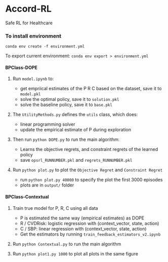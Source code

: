# Accord-RL
Safe RL for Healthcare

### To install environment
`conda env create -f environment.yml`

To export current environment: `conda env export > environment.yml`

#### BPClass-DOPE

1. Run `model.ipynb` to: 
   * get empriical estimates of the P R C based on the dataset, save it to `model.pkl`
   * solve the optimal policy, save it to `solution.pkl`
   * solve the baseline policy, save it to `base.pkl`

2. The `UtilityMethods.py` defines the `utils` class, which does:
   * linear programming solver
   * update the empirical estimate of P during exploration
  
3. Then run `python DOPE.py` to run the main algorithm:
   * Learns the objective regrets, and constraint regrets of the learned policy
   * save `opsrl_RUNNUMBER.pkl` and `regrets_RUNNUMBER.pkl`

4. Run `python plot.py` to plot the `Objective Regret` and `Constraint Regret`
   * run `python plot.py 40000` to specify the plot the first 3000 episodes
   * plots are in `output/` folder


#### BPClass-Contextual

1. Train true model for P, R, C using all data
   * P is estimated the same way (empirical estimates) as DOPE
   * R / CVDRisk: logistic regression with (context_vector, state, action)
   * C / SBP: linear regression with (context_vector, state, action)
   * Get the estimators by running `train_feedback_estimators_v2.ipynb`

2. Run `python Contextual.py` to run the main algorithm
   
3. Run `python plot1.py 1000` to plot all plots in the same figure